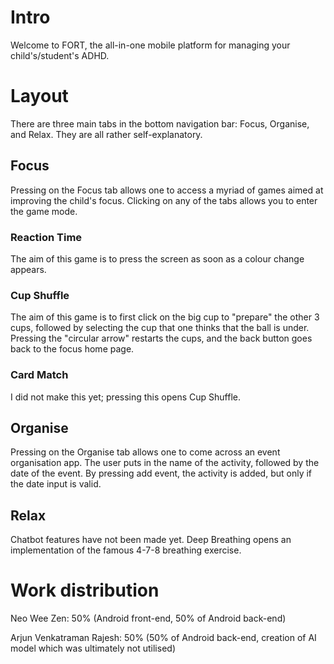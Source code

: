 # Intro
Welcome to FORT, the all-in-one mobile platform for managing your child's/student's ADHD.

# Layout
There are three main tabs in the bottom navigation bar: Focus, Organise, and Relax. They are all rather self-explanatory.

## Focus
Pressing on the Focus tab allows one to access a myriad of games aimed at improving the child's focus. Clicking on any of the tabs allows you to enter the game mode.

### Reaction Time
The aim of this game is to press the screen as soon as a colour change appears.

### Cup Shuffle
The aim of this game is to first click on the big cup to "prepare" the other 3 cups, followed by selecting the cup that one thinks that the ball is under. Pressing the "circular arrow" restarts the cups, and the back button goes back to the focus home page.

### Card Match
I did not make this yet; pressing this opens Cup Shuffle.

## Organise
Pressing on the Organise tab allows one to come across an event organisation app. The user puts in the name of the activity, followed by the date of the event. By pressing add event, the activity is added, but only if the date input is valid.

## Relax
Chatbot features have not been made yet. Deep Breathing opens an implementation of the famous 4-7-8 breathing exercise.

# Work distribution
Neo Wee Zen: 50% (Android front-end, 50% of Android back-end)

Arjun Venkatraman Rajesh: 50% (50% of Android back-end, creation of AI model which was ultimately not utilised)
